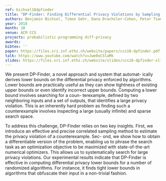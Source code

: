 ```yaml
---
ref: bichsel18dpfinder
title: "DP-Finder: Finding Differential Privacy Violations by Sampling and Optimization"
authors: Benjamin Bichsel, Timon Gehr, Dana Drachsler-Cohen, Petar Tsankov, Martin Vechev
year: 2018
month: 10
venue: ACM CCS
projects: probabilistic-programming diff-privacy
awards:
bibtex: ''
paper: https://files.sri.inf.ethz.ch/website/papers/ccs18-dpfinder.pdf
talk: https://www.youtube.com/watch?v=Jwe0oCSlaMk
slides: https://files.sri.inf.ethz.ch/website/slides/ccs18-dpfinder-slides.pdf
---
```


We present DP-Finder, a novel approach and system that automat- ically derives lower bounds on the differential privacy enforced by algorithms. Lower bounds are practically useful as they can show tightness of existing upper bounds or even identify incorrect upper bounds. Computing a lower bound involves searching for a coun- terexample, defined by two neighboring inputs and a set of outputs, that identifies a large privacy violation. This is an inherently hard problem as finding such a counterexample involves inspecting a large (usually infinite) and sparse search space.

To address this challenge, DP-Finder relies on two key insights. First, we introduce an effective and precise correlated sampling method to estimate the privacy violation of a counterexample. Sec- ond, we show how to obtain a differentiable version of the problem, enabling us to phrase the search task as an optimization objective to be maximized with state-of-the-art numerical optimizers. This allows us to systematically search for large privacy violations. Our experimental results indicate that DP-Finder is effective in computing differential privacy lower bounds for a number of randomized algorithms. For instance, it finds tight lower bounds in algorithms that obfuscate their input in a non-trivial fashion.
